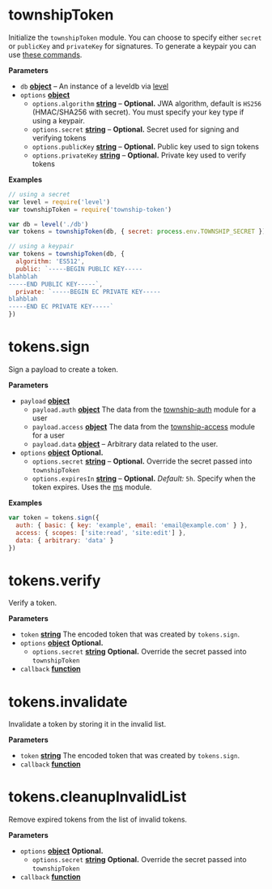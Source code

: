 <!-- Generated by documentation.js. Update this documentation by updating the source code. -->

# townshipToken

Initialize the `townshipToken` module. You can choose to specify either `secret` or `publicKey` and `privateKey` for signatures. To generate a keypair you can use [these commands](https://gist.github.com/maxogden/62b7119909a93204c747633308a4d769).

**Parameters**

-   `db` **[object](https://developer.mozilla.org/en-US/docs/Web/JavaScript/Reference/Global_Objects/Object)** – An instance of a leveldb via [level](https://https://github.com/Level/level)
-   `options` **[object](https://developer.mozilla.org/en-US/docs/Web/JavaScript/Reference/Global_Objects/Object)** 
    -   `options.algorithm` **[string](https://developer.mozilla.org/en-US/docs/Web/JavaScript/Reference/Global_Objects/String)** – **Optional.** JWA algorithm, default is `HS256` (HMAC/SHA256 with secret). You must specify your key type if using a keypair.
    -   `options.secret` **[string](https://developer.mozilla.org/en-US/docs/Web/JavaScript/Reference/Global_Objects/String)** – **Optional.** Secret used for signing and verifying tokens
    -   `options.publicKey` **[string](https://developer.mozilla.org/en-US/docs/Web/JavaScript/Reference/Global_Objects/String)** – **Optional.** Public key used to sign tokens
    -   `options.privateKey` **[string](https://developer.mozilla.org/en-US/docs/Web/JavaScript/Reference/Global_Objects/String)** – **Optional.** Private key used to verify tokens

**Examples**

```javascript
// using a secret
var level = require('level')
var townshipToken = require('township-token')

var db = level('./db')
var tokens = townshipToken(db, { secret: process.env.TOWNSHIP_SECRET })
```

```javascript
// using a keypair
var tokens = townshipToken(db, {
  algorithm: 'ES512',
  public: `-----BEGIN PUBLIC KEY-----
blahblah
-----END PUBLIC KEY-----`,
  private: `-----BEGIN EC PRIVATE KEY-----
blahblah
-----END EC PRIVATE KEY-----`
})
```

# tokens.sign

Sign a payload to create a token.

**Parameters**

-   `payload` **[object](https://developer.mozilla.org/en-US/docs/Web/JavaScript/Reference/Global_Objects/Object)** 
    -   `payload.auth` **[object](https://developer.mozilla.org/en-US/docs/Web/JavaScript/Reference/Global_Objects/Object)** The data from the [township-auth](https://github.com/township/township-auth) module for a user
    -   `payload.access` **[object](https://developer.mozilla.org/en-US/docs/Web/JavaScript/Reference/Global_Objects/Object)** The data from the [township-access](https://github.com/township/township-access) module for a user
    -   `payload.data` **[object](https://developer.mozilla.org/en-US/docs/Web/JavaScript/Reference/Global_Objects/Object)** – Arbitrary data related to the user.
-   `options` **[object](https://developer.mozilla.org/en-US/docs/Web/JavaScript/Reference/Global_Objects/Object)** **Optional.**
    -   `options.secret` **[string](https://developer.mozilla.org/en-US/docs/Web/JavaScript/Reference/Global_Objects/String)** – **Optional.** Override the secret passed into `townshipToken`
    -   `options.expiresIn` **[string](https://developer.mozilla.org/en-US/docs/Web/JavaScript/Reference/Global_Objects/String)** – **Optional.** _Default:_ `5h`. Specify when the token expires. Uses the [ms](https://github.com/zeit/ms) module.

**Examples**

```javascript
var token = tokens.sign({
  auth: { basic: { key: 'example', email: 'email@example.com' } },
  access: { scopes: ['site:read', 'site:edit'] },
  data: { arbitrary: 'data' }
})
```

# tokens.verify

Verify a token.

**Parameters**

-   `token` **[string](https://developer.mozilla.org/en-US/docs/Web/JavaScript/Reference/Global_Objects/String)** The encoded token that was created by `tokens.sign`.
-   `options` **[object](https://developer.mozilla.org/en-US/docs/Web/JavaScript/Reference/Global_Objects/Object)** **Optional.**
    -   `options.secret` **[string](https://developer.mozilla.org/en-US/docs/Web/JavaScript/Reference/Global_Objects/String)** **Optional.** Override the secret passed into `townshipToken`
-   `callback` **[function](https://developer.mozilla.org/en-US/docs/Web/JavaScript/Reference/Statements/function)** 

# tokens.invalidate

Invalidate a token by storing it in the invalid list.

**Parameters**

-   `token` **[string](https://developer.mozilla.org/en-US/docs/Web/JavaScript/Reference/Global_Objects/String)** The encoded token that was created by `tokens.sign`.
-   `callback` **[function](https://developer.mozilla.org/en-US/docs/Web/JavaScript/Reference/Statements/function)** 

# tokens.cleanupInvalidList

Remove expired tokens from the list of invalid tokens.

**Parameters**

-   `options` **[object](https://developer.mozilla.org/en-US/docs/Web/JavaScript/Reference/Global_Objects/Object)** **Optional.**
    -   `options.secret` **[string](https://developer.mozilla.org/en-US/docs/Web/JavaScript/Reference/Global_Objects/String)** **Optional.** Override the secret passed into `townshipToken`
-   `callback` **[function](https://developer.mozilla.org/en-US/docs/Web/JavaScript/Reference/Statements/function)** 
